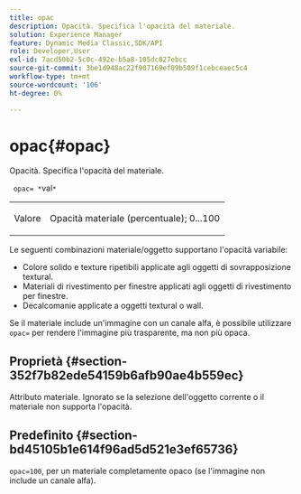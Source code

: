 ```yaml
---
title: opac
description: Opacità. Specifica l'opacità del materiale.
solution: Experience Manager
feature: Dynamic Media Classic,SDK/API
role: Developer,User
exl-id: 7acd50b2-5c0c-492e-b5a8-105dc027ebcc
source-git-commit: 3be1d948ac22f907169ef09b509f1cebceaec5c4
workflow-type: tm+mt
source-wordcount: '106'
ht-degree: 0%

---
```


# opac{#opac}

Opacità. Specifica l&#39;opacità del materiale.

` opac= *`val`*`

<table id="simpletable_6AB8CD75F526469FBC9FEAE049792EF2"> 
 <tr class="strow"> 
  <td class="stentry"> <p> Valore <span class="varname"> </span> </p> </td> 
  <td class="stentry"> <p>Opacità materiale (percentuale); 0...100 </p> </td> 
 </tr> 
</table>

Le seguenti combinazioni materiale/oggetto supportano l&#39;opacità variabile:

* Colore solido e texture ripetibili applicate agli oggetti di sovrapposizione textural.
* Materiali di rivestimento per finestre applicati agli oggetti di rivestimento per finestre.
* Decalcomanie applicate a oggetti textural o wall.

Se il materiale include un&#39;immagine con un canale alfa, è possibile utilizzare `opac=` per rendere l&#39;immagine più trasparente, ma non più opaca.

## Proprietà {#section-352f7b82ede54159b6afb90ae4b559ec}

Attributo materiale. Ignorato se la selezione dell&#39;oggetto corrente o il materiale non supporta l&#39;opacità.

## Predefinito {#section-bd45105b1e614f96ad5d521e3ef65736}

`opac=100`, per un materiale completamente opaco (se l&#39;immagine non include un canale alfa).
